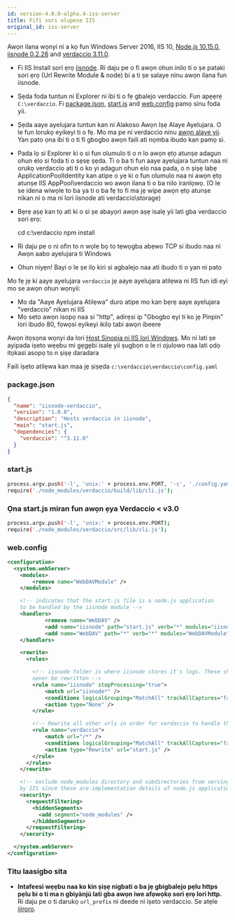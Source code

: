 ```yaml
---
id: version-4.0.0-alpha.4-iss-server
title: Fifi sori olupese IIS
original_id: iss-server
---
```


Awọn ilana wọnyi ni a kọ fun Windows Server 2016, IIS 10, [Node.js 10.15.0](https://nodejs.org/), [iisnode 0.2.26](https://github.com/Azure/iisnode) and [verdaccio 3.11.0](https://github.com/verdaccio/verdaccio).

- Fi IIS Install sori ẹrọ [iisnode](https://github.com/Azure/iisnode). Ri daju pe o fi awọn ohun inilo ti o ṣe pataki sori ẹrọ (Url Rewrite Module & node) bi a ti ṣe salaye ninu awọn ilana fun iisnode.
- Ṣẹda foda tuntun ni Explorer ni ibi ti o fẹ gbalejo verdaccio. Fun apẹẹrẹ `C:\verdaccio`. Fi [package.json](#packagejson), [start.js](#startjs) and [web.config](#webconfig) pamọ sinu foda yii.
- Ṣẹda aaye ayelujara tuntun kan ni Alakoso Awọn Iṣẹ Alaye Ayelujara. O le fun lorukọ eyikeyi ti o fẹ. Mo ma pe ni verdaccio ninu [awọn alaye yii](http://www.iis.net/learn/manage/configuring-security/application-pool-identities). Yan pato ọna ibi ti o ti fi gbogbo awọn faili ati nọmba ibudo kan pamọ si.
- Pada lọ si Explorer ki o si fun olumulo ti o n lo awọn ẹtọ atunṣe adagun ohun elo si foda ti o sẹsẹ ṣẹda. Ti o ba ti fun aaye ayelujara tuntun naa ni orukọ verdaccio ati ti o ko yi adagun ohun elo naa pada, o n ṣiṣẹ labẹ ApplicationPoolIdentity kan atipe o yẹ ki o fun olumulo naa ni awọn ẹtọ atunṣe IIS AppPool\verdaccio wo awọn ilana ti o ba nilo iranlọwọ. (O le se idena wiwọle to ba ya ti o ba fẹ to fi ma jẹ wipe awọn ẹtọ atunṣe nikan ni o ma ni lori iisnode ati verdaccio\storage)
- Bẹrẹ aṣẹ kan tọ ati ki o si ṣe abayọri awọn aṣẹ isalẹ yii lati gba verdaccio sori ẹrọ:

    cd c:\verdaccio
    npm install
    

- Ri daju pe o ni ofin to n wọle bọ to tẹwọgba abẹwo TCP si ibudo naa ni Awọn aabo ayelujara ti Windows
- Ohun niyẹn! Bayi o le ṣe ilọ kiri si agbalejo naa ati ibudo ti o yan ni pato

Mo fẹ jẹ ki aaye ayelujara `verdaccio` jẹ aaye ayelujara atilẹwa ni IIS fun idi eyi mo se awọn ohun wọnyii:

- Mo da "Aaye Ayelujara Atilẹwa" duro atipe mo kan bẹrẹ aaye ayelujara "verdaccio" nikan ni IIS
- Mo seto awọn isopọ naa si "http", adirẹsi ip "Gbogbo eyi ti ko jẹ Pinpin" lori ibudo 80, fọwọsi eyikeyi ikilọ tabi awọn ibeere

Awọn itọsọna wọnyi da lori [Host Sinopia ni IIS lori Windows](https://gist.github.com/HCanber/4dd8409f79991a09ac75). Mo ni lati ṣe ayipada iṣeto wẹẹbu mi gẹgẹbi isalẹ yii ṣugbọn o le ri ojulowo naa lati ọdọ itọkasi asopọ to n ṣiṣẹ daradara

Faili iṣeto atilẹwa kan maa jẹ ṣiṣẹda `c:\verdaccio\verdaccio\config.yaml`

### package.json

```json
{
  "name": "iisnode-verdaccio",
  "version": "1.0.0",
  "description": "Hosts verdaccio in iisnode",
  "main": "start.js",
  "dependencies": {
    "verdaccio": "^3.11.0"
  }
}
```

### start.js

```bash
process.argv.push('-l', 'unix:' + process.env.PORT, '-c', './config.yaml'); 
require('./node_modules/verdaccio/build/lib/cli.js');
```

### Ọna start.js miran fun awọn ẹya Verdaccio < v3.0

```bash
process.argv.push('-l', 'unix:' + process.env.PORT);
require('./node_modules/verdaccio/src/lib/cli.js');
```

### web.config

```xml
<configuration>
  <system.webServer>
    <modules>
        <remove name="WebDAVModule" />
    </modules>

    <!-- indicates that the start.js file is a node.js application
    to be handled by the iisnode module -->
    <handlers>
            <remove name="WebDAV" />
            <add name="iisnode" path="start.js" verb="*" modules="iisnode" resourceType="Unspecified" requireAccess="Execute" />
            <add name="WebDAV" path="*" verb="*" modules="WebDAVModule" resourceType="Unspecified" requireAccess="Execute" />
    </handlers>

    <rewrite>
      <rules>

        <!-- iisnode folder is where iisnode stores it's logs. These should
        never be rewritten -->
        <rule name="iisnode" stopProcessing="true">
            <match url="iisnode*" />
            <conditions logicalGrouping="MatchAll" trackAllCaptures="false" />
            <action type="None" />
        </rule>

        <!-- Rewrite all other urls in order for verdaccio to handle these -->
        <rule name="verdaccio">
            <match url="/*" />
            <conditions logicalGrouping="MatchAll" trackAllCaptures="false" />
            <action type="Rewrite" url="start.js" />
        </rule>
      </rules>
    </rewrite>

    <!-- exclude node_modules directory and subdirectories from serving
    by IIS since these are implementation details of node.js applications -->
    <security>
      <requestFiltering>
        <hiddenSegments>
          <add segment="node_modules" />
        </hiddenSegments>
      </requestFiltering>
    </security>

  </system.webServer>
</configuration>
```

### Titu laasigbo sita

- **Intafeesi wẹẹbu naa ko kin ṣiṣẹ nigbati o ba jẹ gbigbalejo pẹlu https pẹlu bi o ti ma n gbìyànjú lati gba awọn iwe afọwọkọ sori ẹrọ lori http.**  
    Ri daju pe o ti darukọ `url_prefix` ni deede ni iṣeto verdaccio. Se atẹle [ijiroro](https://github.com/verdaccio/verdaccio/issues/622).